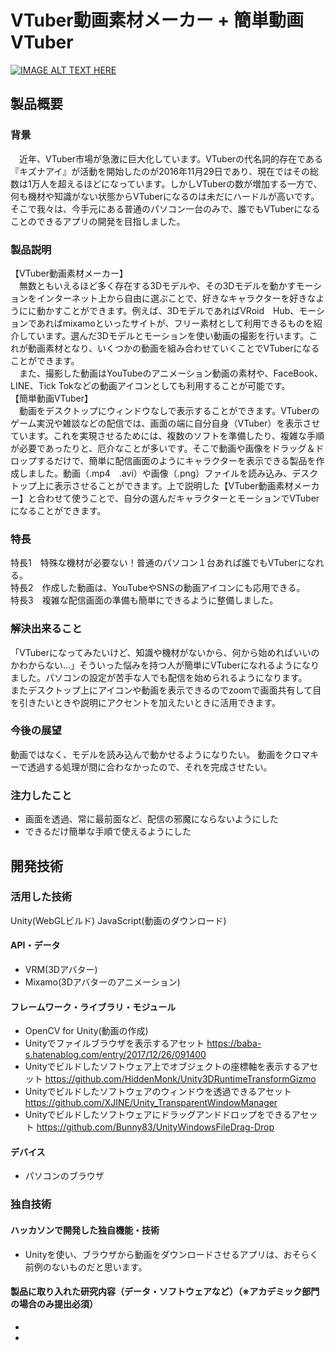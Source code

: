 # VTuber動画素材メーカー + 簡単動画VTuber

[![IMAGE ALT TEXT HERE](https://jphacks.com/wp-content/uploads/2020/09/JPHACKS2020_ogp.jpg)](https://www.youtube.com/watch?v=G5rULR53uMk)

## 製品概要
### 背景
　近年、VTuber市場が急激に巨大化しています。VTuberの代名詞的存在である『キズナアイ』が活動を開始したのが2016年11月29日であり、現在ではその総数は1万人を超えるほどになっています。しかしVTuberの数が増加する一方で、何も機材や知識がない状態からVTuberになるのは未だにハードルが高いです。そこで我々は、今手元にある普通のパソコン一台のみで、誰でもVTuberになることのできるアプリの開発を目指しました。
### 製品説明
【VTuber動画素材メーカー】<br>
　無数ともいえるほど多く存在する3Dモデルや、その3Dモデルを動かすモーションをインターネット上から自由に選ぶことで、好きなキャラクターを好きなようにに動かすことができます。例えば、3DモデルであればVRoid　Hub、モーションであればmixamoといったサイトが、フリー素材として利用できるものを紹介しています。選んだ3Dモデルとモーションを使い動画の撮影を行います。これが動画素材となり、いくつかの動画を組み合わせていくことでVTuberになることができます。<br>
　また、撮影した動画はYouTubeのアニメーション動画の素材や、FaceBook、LINE、Tick Tokなどの動画アイコンとしても利用することが可能です。<br>
【簡単動画VTuber】<br>
　動画をデスクトップにウィンドウなしで表示することができます。VTuberのゲーム実況や雑談などの配信では、画面の端に自分自身（VTuber）を表示させています。これを実現させるためには、複数のソフトを準備したり、複雑な手順が必要であったりと、厄介なことが多いです。そこで動画や画像をドラッグ＆ドロップするだけで、簡単に配信画面のようにキャラクターを表示できる製品を作成しました。動画（.mp4　.avi）や画像（.png）ファイルを読み込み、デスクトップ上に表示させることができます。上で説明した【VTuber動画素材メーカー】と合わせて使うことで、自分の選んだキャラクターとモーションでVTuberになることができます。
### 特長
特長1　特殊な機材が必要ない！普通のパソコン１台あれば誰でもVTuberになれる。<br>
特長2　作成した動画は、YouTubeやSNSの動画アイコンにも応用できる。<br>
特長3　複雑な配信画面の準備も簡単にできるように整備しました。<br>

### 解決出来ること
「VTuberになってみたいけど、知識や機材がないから、何から始めればいいのかわからない...」そういった悩みを持つ人が簡単にVTuberになれるようになりました。パソコンの設定が苦手な人でも配信を始められるようになります。<br>
またデスクトップ上にアイコンや動画を表示できるのでzoomで画面共有して目を引きたいときや説明にアクセントを加えたいときに活用できます。
### 今後の展望
動画ではなく、モデルを読み込んで動かせるようになりたい。
動画をクロマキーで透過する処理が間に合わなかったので、それを完成させたい。
### 注力したこと
* 画面を透過、常に最前面など、配信の邪魔にならないようにした
* できるだけ簡単な手順で使えるようにした

## 開発技術
### 活用した技術
Unity(WebGLビルド)
JavaScript(動画のダウンロード)

#### API・データ
* VRM(3Dアバター)
* Mixamo(3Dアバターのアニメーション)
#### フレームワーク・ライブラリ・モジュール
* OpenCV for Unity(動画の作成)
* Unityでファイルブラウザを表示するアセット
https://baba-s.hatenablog.com/entry/2017/12/26/091400
* Unityでビルドしたソフトウェア上でオブジェクトの座標軸を表示するアセット
https://github.com/HiddenMonk/Unity3DRuntimeTransformGizmo
* Unityでビルドしたソフトウェアのウィンドウを透過できるアセット
https://github.com/XJINE/Unity_TransparentWindowManager
* Unityでビルドしたソフトウェアにドラッグアンドドロップをできるアセット
https://github.com/Bunny83/UnityWindowsFileDrag-Drop
#### デバイス
* パソコンのブラウザ

### 独自技術
#### ハッカソンで開発した独自機能・技術
* Unityを使い、ブラウザから動画をダウンロードさせるアプリは、おそらく前例のないものだと思います。 

#### 製品に取り入れた研究内容（データ・ソフトウェアなど）（※アカデミック部門の場合のみ提出必須）
* 
* 
